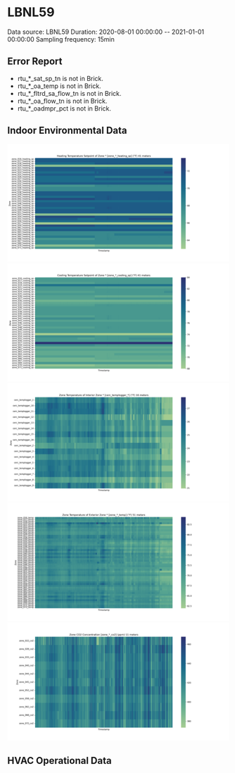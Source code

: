 # LBNL59

Data source: LBNL59
Duration: 2020-08-01 00:00:00 -- 2021-01-01 00:00:00
Sampling frequency: 15min

## Error Report
- rtu_*_sat_sp_tn is not in Brick.
- rtu_*_oa_temp is not in Brick.
- rtu_*_fltrd_sa_flow_tn is not in Brick.
- rtu_*_oa_flow_tn is not in Brick.
- rtu_*_oadmpr_pct is not in Brick.

## Indoor Environmental Data
![zone heating setpoints](./heatmap/zone_*_heating_sp.png)
![zone cooling setpoints](./heatmap/zone_*_cooling_sp.png)
![zone cooling setpoints](./heatmap/cerc_templogger_*.png)
![zone cooling setpoints](./heatmap/zone_*_temp.png)
![zone cooling setpoints](./heatmap/zone_*_co2.png)

## HVAC Operational Data
